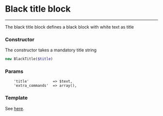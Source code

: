 # Black title block
-------------------------------

The black title block defines a black block with white text as title

### Constructor

The constructor takes a mandatory title string

```php
new BlackTitle($title)
```

### Params

```
    'title'           => $text,
    'extra_commands'  => array(),
```

### Template

See [here](https://github.com/bobvandevijver/latex-bundle/blob/main/src/Resources/views/Element/blacktitle.tex.twig).
